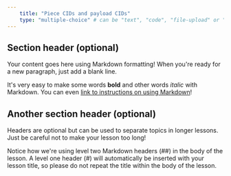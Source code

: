 ```yaml
---
    title: "Piece CIDs and payload CIDs"
    type: "multiple-choice" # can be "text", "code", "file-upload" or "multiple-choice"
---
```


## Section header (optional)

Your content goes here using Markdown formatting! When you're ready for a new paragraph, just add a blank line.

It's very easy to make some words **bold** and other words *italic* with Markdown. You can even [link to instructions on using Markdown](https://guides.github.com/features/mastering-markdown/)!

## Another section header (optional)

Headers are optional but can be used to separate topics in longer lessons. Just be careful not to make your lesson too long!

Notice how we're using level two Markdown headers (##) in the body of the lesson. A level one header (#) will automatically be inserted with your lesson title, so please do not repeat the title within the body of the lesson.
